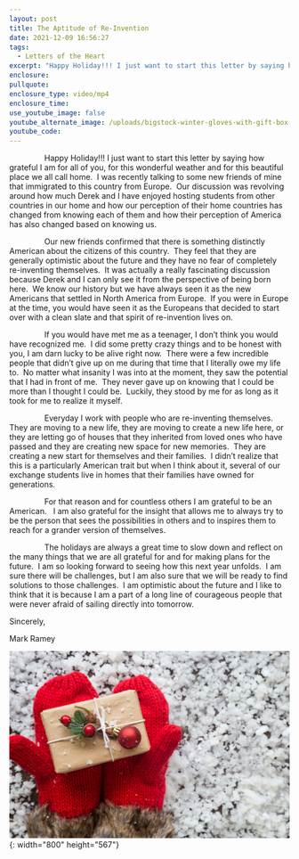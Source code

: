 ```yaml
---
layout: post
title: The Aptitude of Re-Invention
date: 2021-12-09 16:56:27
tags:
  - Letters of the Heart
excerpt: "Happy Holiday!!! I just want to start this letter by saying how grateful I am for all of you, for this wonderful weather and for this beautiful place we all call home.\_"
enclosure:
pullquote:
enclosure_type: video/mp4
enclosure_time:
use_youtube_image: false
youtube_alternate_image: /uploads/bigstock-winter-gloves-with-gift-box-h-339924985.jpg
youtube_code:
---
```

&nbsp; &nbsp; &nbsp; &nbsp; &nbsp; &nbsp; &nbsp; &nbsp; Happy Holiday\!\!\! I just want to start this letter by saying how grateful I am for all of you, for this wonderful weather and for this beautiful place we all call home.&nbsp; I was recently talking to some new friends of mine that immigrated to this country from Europe.&nbsp; Our discussion was revolving around how much Derek and I have enjoyed hosting students from other countries in our home and how our perception of their home countries has changed from knowing each of them and how their perception of America has also changed based on knowing us.&nbsp;

&nbsp; &nbsp; &nbsp; &nbsp; &nbsp; &nbsp; &nbsp; &nbsp; Our new friends confirmed that there is something distinctly American about the citizens of this country.&nbsp; They feel that they are generally optimistic about the future and they have no fear of completely re-inventing themselves.&nbsp; It was actually a really fascinating discussion because Derek and I can only see it from the perspective of being born here.&nbsp; We know our history but we have always seen it as the new Americans that settled in North America from Europe.&nbsp; If you were in Europe at the time, you would have seen it as the Europeans that decided to start over with a clean slate and that spirit of re-invention lives on.&nbsp;

&nbsp; &nbsp; &nbsp; &nbsp; &nbsp; &nbsp; &nbsp; &nbsp; If you would have met me as a teenager, I don’t think you would have recognized me.&nbsp; I did some pretty crazy things and to be honest with you, I am darn lucky to be alive right now.&nbsp; There were a few incredible people that didn’t give up on me during that time that I literally owe my life to.&nbsp; No matter what insanity I was into at the moment, they saw the potential that I had in front of me.&nbsp; They never gave up on knowing that I could be more than I thought I could be. &nbsp;Luckily, they stood by me for as long as it took for me to realize it myself.&nbsp;

&nbsp; &nbsp; &nbsp; &nbsp; &nbsp; &nbsp; &nbsp; &nbsp; Everyday I work with people who are re-inventing themselves.&nbsp; They are moving to a new life, they are moving to create a new life here, or they are letting go of houses that they inherited from loved ones who have passed and they are creating new space for new memories.&nbsp; They are creating a new start for themselves and their families.&nbsp; I didn’t realize that this is a particularly American trait but when I think about it, several of our exchange students live in homes that their families have owned for generations.

&nbsp; &nbsp; &nbsp; &nbsp; &nbsp; &nbsp; &nbsp; &nbsp; For that reason and for countless others I am grateful to be an American.&nbsp; &nbsp;I am also grateful for the insight that allows me to always try to be the person that sees the possibilities in others and to inspires them to reach for a grander version of themselves.&nbsp;

&nbsp; &nbsp; &nbsp; &nbsp; &nbsp; &nbsp; &nbsp; &nbsp; The holidays are always a great time to slow down and reflect on the many things that we are all grateful for and for making plans for the future.&nbsp; I am so looking forward to seeing how this next year unfolds.&nbsp; I am sure there will be challenges, but I am also sure that we will be ready to find solutions to those challenges.&nbsp; I am optimistic about the future and I like to think that it is because I am a part of a long line of courageous people that were never afraid of sailing directly into tomorrow.&nbsp; &nbsp;

Sincerely,

Mark Ramey

![](/uploads/bigstock-winter-gloves-with-gift-box-h-339924986.jpg){: width="800" height="567"}
